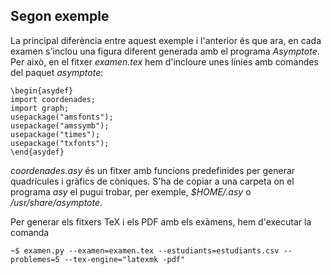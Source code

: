 ## Segon exemple

La principal diferència entre aquest exemple i l'anterior és que ara, en cada examen s'inclou una figura diferent generada amb el programa _Asymptote_. Per això, en el fitxer _examen.tex_ hem d'incloure unes línies amb comandes del paquet _asymptote_:
```
\begin{asydef}
import coordenades;
import graph;
usepackage("amsfonts");
usepackage("amssymb");
usepackage("times");
usepackage("txfonts");
\end{asydef}
```
_coordenades.asy_ és un fitxer amb funcions predefinides per generar quadrícules i gràfics de còniques. S'ha de copiar a una carpeta on el programa _asy_ el pugui trobar, per exemple, _$HOME/.asy_ o _/usr/share/asymptote_.

Per generar els fitxers TeX i els PDF amb els exàmens, hem d'executar la comanda
```
~$ examen.py --examen=examen.tex --estudiants=estudiants.csv --problemes=5 --tex-engine="latexmk -pdf"
```
